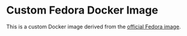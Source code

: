 # Custom Fedora Docker Image

This is a custom Docker image derived from the [official Fedora image](https://registry.hub.docker.com/_/fedora/).
